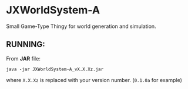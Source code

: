 # JXWorldSystem-A
Small Game-Type Thingy for world generation and simulation.

## RUNNING:

From **JAR** file:
```
java -jar JXWorldSystem-A_vX.X.Xz.jar
```
where `X.X.Xz` is replaced with your version number. (`0.1.0a` for example)
